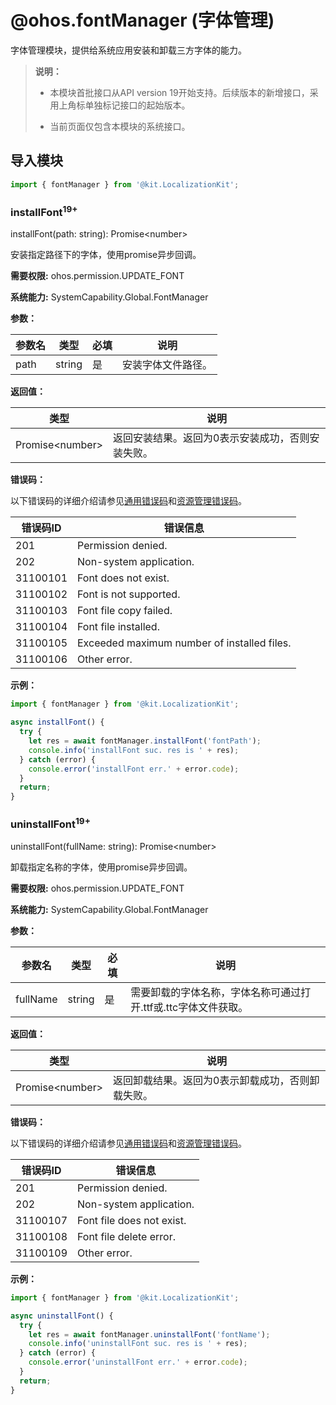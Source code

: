 # @ohos.fontManager (字体管理)

字体管理模块，提供给系统应用安装和卸载三方字体的能力。

>  **说明：**
>  
>  - 本模块首批接口从API version 19开始支持。后续版本的新增接口，采用上角标单独标记接口的起始版本。
>
>  - 当前页面仅包含本模块的系统接口。

## 导入模块

```js
import { fontManager } from '@kit.LocalizationKit';
```

### installFont<sup>19+</sup>

installFont(path: string): Promise&lt;number&gt;

安装指定路径下的字体，使用promise异步回调。

**需要权限:** ohos.permission.UPDATE_FONT

**系统能力:** SystemCapability.Global.FontManager

**参数：** 

| 参数名   | 类型     | 必填   | 说明    |
| ----- | ------ | ---- | ----- |
| path | string | 是    | 安装字体文件路径。 |

**返回值：**

| 类型                    | 说明                     |
| --------------------- | ---------------------- |
| Promise&lt;number&gt; | 返回安装结果。返回为0表示安装成功，否则安装失败。 |

**错误码：**

以下错误码的详细介绍请参见[通用错误码](../errorcode-universal.md)和[资源管理错误码](errorcode-resource-manager.md)。

| 错误码ID | 错误信息 |
| -------- | ---------------------------------------- |
| 201 | Permission denied.                 |
| 202 | Non-system application.            |
| 31100101 | Font does not exist.          |
| 31100102 | Font is not supported.        |
| 31100103 | Font file copy failed.        |
| 31100104 | Font file installed.          |
| 31100105 | Exceeded maximum number of installed files.     |
| 31100106 | Other error.     |

**示例：**
  ```ts
  import { fontManager } from '@kit.LocalizationKit';

  async installFont() {
    try {
      let res = await fontManager.installFont('fontPath');
      console.info('installFont suc. res is ' + res);
    } catch (error) {
      console.error('installFont err.' + error.code);
    }
    return;
  }
  ```

### uninstallFont<sup>19+</sup>

uninstallFont(fullName: string): Promise&lt;number&gt;

卸载指定名称的字体，使用promise异步回调。

**需要权限:** ohos.permission.UPDATE_FONT

**系统能力:** SystemCapability.Global.FontManager

**参数：** 

| 参数名   | 类型     | 必填   | 说明    |
| ----- | ------ | ---- | ----- |
| fullName | string | 是    | 需要卸载的字体名称，字体名称可通过打开.ttf或.ttc字体文件获取。 |

**返回值：**

| 类型                    | 说明                     |
| --------------------- | ---------------------- |
| Promise&lt;number&gt; | 返回卸载结果。返回为0表示卸载成功，否则卸载失败。 |

**错误码：**

以下错误码的详细介绍请参见[通用错误码](../errorcode-universal.md)和[资源管理错误码](errorcode-resource-manager.md)。

| 错误码ID | 错误信息 |
| -------- | ---------------------------------------- |
| 201 | Permission denied.                |
| 202 | Non-system application.           |
| 31100107 | Font file does not exist.    |
| 31100108 | Font file delete error.      |
| 31100109 | Other error.                 |

**示例：**
  ```ts
  import { fontManager } from '@kit.LocalizationKit';

  async uninstallFont() {
    try {
      let res = await fontManager.uninstallFont('fontName');
      console.info('uninstallFont suc. res is ' + res);
    } catch (error) {
      console.error('uninstallFont err.' + error.code);
    }
    return;
  }
  ```
